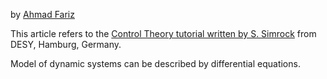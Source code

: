 by [Ahmad Fariz](https://linkedin.com/in/ahmadfariz)

This article refers to the [Control Theory tutorial written by S. Simrock](https://cds.cern.ch/record/1100534/files/p73.pdf) from DESY, Hamburg, Germany.

Model of dynamic systems can be described by differential equations. 